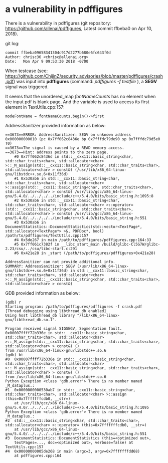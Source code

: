 # a vulnerability in pdffigures

There is a vulnerability in pdffigures (git repository: https://github.com/allenai/pdffigures, Latest commit ffbeba0 on Apr 10, 2018).

git log:

    commit ffbeba09658341304c917d2277b680e6fc643f0d
    Author: chrisc36 <chrisc@allenai.org>
    Date:   Mon Apr 9 09:53:30 2018 -0700

When testcase (see: https://github.com/ChijinZ/security_advisories/blob/master/pdffigures/crash.pdf) was input into **pdffigures** (command: *pdffigures -f testfile* ), a **SEGV** signal was triggered.

It seems that the unordered_map *fontNameCounts* has no element when the input pdf is blank page. And the variable is used to access its first element in TextUtils.cpp:157:

    modeFontName = fontNameCounts.begin()->first

AddressSanitizer provided information as below:

    ==3673==ERROR: AddressSanitizer: SEGV on unknown address 0x000000000010 (pc 0x7ff062c8436e bp 0x7fffdc79de90 sp 0x7fffdc79d5e0 T0)
    ==3673==The signal is caused by a READ memory access.
    ==3673==Hint: address points to the zero page.
        #0 0x7ff062c8436d in std::__cxx11::basic_string<char, std::char_traits<char>, std::allocator<char> >::_M_assign(std::__cxx11::basic_string<char, std::char_traits<char>, std::allocator<char> > const&) (/usr/lib/x86_64-linux-gnu/libstdc++.so.6+0x11f36d)
        #1 0x530ab6 in std::__cxx11::basic_string<char, std::char_traits<char>, std::allocator<char> >::assign(std::__cxx11::basic_string<char, std::char_traits<char>, std::allocator<char> > const&) /usr/lib/gcc/x86_64-linux-gnu/5.4.0/../../../../include/c++/5.4.0/bits/basic_string.h:1095:8
        #2 0x530ab6 in std::__cxx11::basic_string<char, std::char_traits<char>, std::allocator<char> >::operator=(std::__cxx11::basic_string<char, std::char_traits<char>, std::allocator<char> > const&) /usr/lib/gcc/x86_64-linux-gnu/5.4.0/../../../../include/c++/5.4.0/bits/basic_string.h:551
        #3 0x530ab6 in DocumentStatistics::DocumentStatistics(std::vector<TextPage*, std::allocator<TextPage*> >&, PDFDoc*, bool) /path/to/pdffigures/TextUtils.cpp:157
        #4 0x5de267 in main /path/to/pdffigures/pdffigures.cpp:164:33
        #5 0x7ff061c7382f in __libc_start_main /build/glibc-Cl5G7W/glibc-2.23/csu/../csu/libc-start.c:291
        #6 0x421e28 in _start (/path/to/pdffigures/pdffigures+0x421e28)

    AddressSanitizer can not provide additional info.
    SUMMARY: AddressSanitizer: SEGV (/usr/lib/x86_64-linux-gnu/libstdc++.so.6+0x11f36d) in std::__cxx11::basic_string<char, std::char_traits<char>, std::allocator<char> >::_M_assign(std::__cxx11::basic_string<char, std::char_traits<char>, std::allocator<char> > const&)

GDB provided information as below:

    (gdb) r
    Starting program: /path/to/pdffigures/pdffigures -f crash.pdf
    [Thread debugging using libthread_db enabled]
    Using host libthread_db library "/lib/x86_64-linux-gnu/libthread_db.so.1".

    Program received signal SIGSEGV, Segmentation fault.
    0x00007ffff72b336e in std::__cxx11::basic_string<char, std::char_traits<char>, std::allocator<char> >::_M_assign(std::__cxx11::basic_string<char, std::char_traits<char>, std::allocator<char> > const&) ()
    from /usr/lib/x86_64-linux-gnu/libstdc++.so.6
    (gdb) bt
    #0  0x00007ffff72b336e in std::__cxx11::basic_string<char, std::char_traits<char>, std::allocator<char> >::_M_assign(std::__cxx11::basic_string<char, std::char_traits<char>, std::allocator<char> > const&) ()
    from /usr/lib/x86_64-linux-gnu/libstdc++.so.6
    Python Exception <class 'gdb.error'> There is no member named _M_dataplus.: 
    #1  0x0000000000530ab7 in std::__cxx11::basic_string<char, std::char_traits<char>, std::allocator<char> >::assign (this=0x7fffffffcdb0, __str=)
        at /usr/lib/gcc/x86_64-linux-gnu/5.4.0/../../../../include/c++/5.4.0/bits/basic_string.h:1095
    Python Exception <class 'gdb.error'> There is no member named _M_dataplus.: 
    #2  std::__cxx11::basic_string<char, std::char_traits<char>, std::allocator<char> >::operator= (this=0x7fffffffcdb0, __str=)
        at /usr/lib/gcc/x86_64-linux-gnu/5.4.0/../../../../include/c++/5.4.0/bits/basic_string.h:551
    #3  DocumentStatistics::DocumentStatistics (this=<optimized out>, 
        textPages=..., doc=<optimized out>, verbose=false) at TextUtils.cpp:157
    #4  0x00000000005de268 in main (argc=3, argv=0x7fffffffdd68)
        at pdffigures.cpp:164
